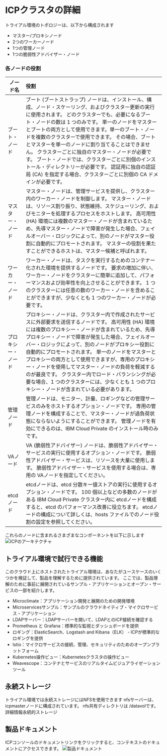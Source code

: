 # ICPクラスタの詳細
トライアル環境のトポロジーは、以下から構成されます
* マスター/プロキシノード
* 2つのワーカーノード
* 1つの管理ノード
* 1つの脆弱性アドバイザー・ノード

### 各ノードの役割
|ノード名|役割|
| --------------- |:-------------------|
|ブート・ノード|ブート (ブートストラップ) ノードは、インストール、構成、ノード・スケーリング、およびクラスター更新の実行に使用されます。 どのクラスターでも、必要になるブート・ノードの数は 1 つのみです。 単一のノードをマスターとブートの両方として使用できます。単一のブート・ノードを複数のクラスターで使用できます。 その場合、ブートとマスターを単一のノードに割り当てることはできません。 クラスターごとに独自のマスター・ノードが必要です。 ブート・ノードでは、クラスターごとに別個のインストール・ディレクトリーが必要です。 認証用に独自の認証局 (CA) を指定する場合、クラスターごとに別個の CA ドメインが必要です。|
|マスター・ノード|マスター・ノードは、管理サービスを提供し、クラスター内のワーカー・ノードを制御します。 マスター・ノードは、リソース割り振り、状態維持、スケジューリング、およびモニターを処理するプロセスをホストします。 高可用性 (HA) 環境には複数のマスター・ノードが含まれているため、先導マスター・ノードで障害が発生した場合、フェイルオーバー・ロジックによって、別のノードがマスター役割に自動的にプロモートされます。 マスターの役割を果たすことができるホストは、マスター候補と呼ばれます。|
|ワーカー・ノード|ワーカー・ノードは、タスクを実行するためのコンテナー化された環境を提供するノードです。 要求の増加に伴い、ワーカー・ノードをクラスターに簡単に追加して、パフォーマンスおよび効率性を向上させることができます。 1 つのクラスターには任意の数のワーカー・ノードを含めることができますが、少なくとも 1 つのワーカー・ノードが必要です。|
|プロキシー・ノード|プロキシー・ノードは、クラスター内で作成されたサービスに外部要求を送信するノードです。 高可用性 (HA) 環境には複数のプロキシー・ノードが含まれているため、先導プロキシー・ノードで障害が発生した場合、フェイルオーバー・ロジックによって、別のノードがプロキシー役割に自動的にプロモートされます。 単一のノードをマスターとプロキシーの両方として使用できますが、専用のプロキシー・ノードを使用してマスター・ノードの負荷を軽減するのが最良です。 クラスター内でロード・バランシングが必要な場合、1 つのクラスターには、少なくとも 1 つのプロキシー・ノードが含まれている必要があります。|
|管理ノード|管理ノードは、モニター、計量、ロギングなどの管理サービスのみをホストするオプション・ノードです。 専用の管理ノードを構成することで、マスター・ノードが過負荷状態にならないようにすることができます。 管理ノードを有効にできるのは、IBM Cloud Private のインストール時のみです。
|VAノード|VA (脆弱性アドバイザー) ノードは、脆弱性アドバイザー・サービスの実行に使用するオプション・ノードです。 脆弱性アドバイザー・サービスは、リソースを大量に使用します。 脆弱性アドバイザー・サービスを使用する場合は、専用の VAノードを指定してください。|
|etcdノード|etcdノードは、etcd 分散キー値ストアの実行に使用するオプション・ノードです。 100 個以上などの多数のノードがある IBM Cloud Private クラスター内に etcdノードを構成すると、etcd のパフォーマンス改善に役立ちます。 etcdノードの構成について詳しくは、hosts ファイルでのノード役割の設定を参照してください。|

これらのノードに含まれるさまざまなコンポーネントを以下に示します<br>
![ICPのアーキテクチャ](https://www.ibm.com/support/knowledgecenter/ja/SSBS6K_2.1.0.3/images/architecture_va.jpg)

## トライアル環境で試行できる機能
このクラウド上にホストされたトライアル環境は、あなたがユースケースのいくつかを検証して、製品を理解するために提供されています。
ここでは、製品理解のために事前に展開されているサンプル・アプリケーションとオープン・サービスの一部を紹介します。
* Microclimate：アプリケーション開発と展開のための開発環境
* Microservicesサンプル：サンプルのクラウドネイティブ・マイクロサービス・アプリケーション
* LDAPサーバー：LDAPサーバーを開いて、LDAPとのICP接続を確認する
* Prometheus と Grafana：標準的な監視とダッシュボードを提供
* ロギング：ElasticSearch、Logstash and Kibana（ELK） -  ICPが標準的なロギングを提供
* Istio：マイクロサービスの接続、管理、セキュリティのためのオープンプラットフォーム
* Kubernetes操作ビュー：Kubernetesクラスタの操作ビュー
* Weavescope：コンテナとサービスのリアルタイムビジュアライゼーションツール

## 永続ストレージ
トライアル環境では永続ストレージにはNFSを使用できます nfsサーバーは、icpmasterノードに構成されています。
nfs共有ディレクトリは /datavolです。詳細情報永続的ストレージ

## 製品ドキュメント
ICPコンソールのドキュメントリンクをクリックすると、コンテキストのドキュメントにアクセスできます。
![製品ドキュメント](https://ibm-dte.mybluemix.net/images/tutorials/cloud-private-trial/docslink.png)

